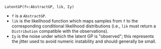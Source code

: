 ```
LatentGP(f<:AbstractGP, lik, Σy)
```

  * `f` is a `AbstractGP`.
  * `lik` is the likelihood function which maps samples from `f` to the corresponding conditional likelihood distributions (i.e., `lik` must return a `Distribution` compatible with the observations).
  * `Σy` is the noise under which the latent GP is "observed"; this represents the jitter used to avoid numeric instability and should generally be small.
